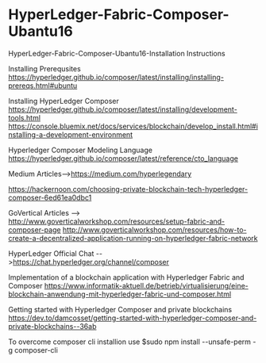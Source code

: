 # HyperLedger-Fabric-Composer-Ubantu16
HyperLedger-Fabric-Composer-Ubantu16-Installation Instructions

Installing Prerequsites
https://hyperledger.github.io/composer/latest/installing/installing-prereqs.html#ubuntu

Installing HyperLedger Composer
https://hyperledger.github.io/composer/latest/installing/development-tools.html
https://console.bluemix.net/docs/services/blockchain/develop_install.html#installing-a-development-environment

Hyperledger Composer Modeling Language
https://hyperledger.github.io/composer/latest/reference/cto_language

Medium Articles-->https://medium.com/hyperlegendary

https://hackernoon.com/choosing-private-blockchain-tech-hyperledger-composer-6ed61ea0dbc1

GoVertical Articles --> http://www.goverticalworkshop.com/resources/setup-fabric-and-composer-page
http://www.goverticalworkshop.com/resources/how-to-create-a-decentralized-application-running-on-hyperledger-fabric-network

HyperLedger Official Chat -->https://chat.hyperledger.org/channel/composer

Implementation of a blockchain application with Hyperledger Fabric and Composer
https://www.informatik-aktuell.de/betrieb/virtualisierung/eine-blockchain-anwendung-mit-hyperledger-fabric-und-composer.html


Getting started with Hyperledger Composer and private blockchains 
https://dev.to/damcosset/getting-started-with-hyperledger-composer-and-private-blockchains--36ab


To overcome composer cli installion use $sudo npm install --unsafe-perm -g composer-cli 
